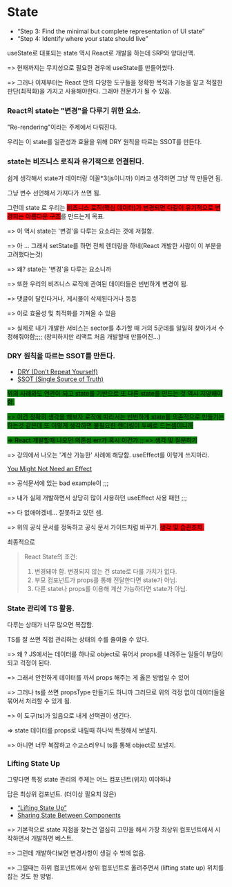 # State

* “Step 3: Find the minimal but complete representation of UI state”
* “Step 4: Identify where your state should live”

useState로 대표되는 state 역시 React로 개발을 하는데 SRP와 양대산맥.

\=> 현재까지는 무지성으로 필요한 경우에 useState를 만들어썼다.

\=> 그러나 이제부터는 React 안의 다양한 도구들을 정확한 목적과 기능을 알고 적절한 판단(최적화)을 가지고 사용해야한다. 그래야 전문가가 될 수 있음.



### React의 state는 "변경"을 다루기 위한 요소.

"Re-rendering"이라는 주제에서 다뤄진다.



우리는 이 state를 일관성과 효율을 위해 DRY 원칙을 따르는 SSOT를 만든다.



### state는 비즈니스 로직과 유기적으로 연결된다.

쉽게 생각해서 state가 데이터랑 이꼴\*3(js이니까)  이라고 생각하면 그냥 막 만들면 됨.

그냥 변수 선언해서 가져다가 쓰면 됨.



그런데 state 로 우리는 <mark style="background-color:red;">비즈니스 로직(핵심 데이터)가 변경되면 다같이 유기적으로 변경되는 아름다운 구조</mark>를 만드는게 목표.&#x20;

\=> 이 역시 state는 '변경'을 다루는 요소라는 것에 저절함.

\=> 아 ... 그래서 setState를 하면 전체  렌더링을 하네(React 개발한 사람이 이 부분을 고려했다는것)

\=> 왜? state는 '변경'을 다루는 요소니까



\=> 또한 우리의 비즈니스 로직에 관여된 데이터들은 빈번하게 변경이 됨.

\=> 댓글이 달린다거나, 게시물이 삭제된다거나 등등

\=> 이로 효율성 및 최적화를 가져올 수 있음&#x20;

\=> 실제로 내가 개발한 서비스는 sector를 추가할 때 거의 5군데를 일일히 찾아가서 수정해줘야함;;;; (창피하지만 리액트 처음 개발할때 만들어진...)



### DRY 원칙을 따르는 SSOT를 만든다.

* [DRY (Don’t Repeat Yourself)](https://ko.wikipedia.org/wiki/%EC%A4%91%EB%B3%B5%EB%B0%B0%EC%A0%9C)
* [SSOT (Single Source of Truth)](https://ko.wikipedia.org/wiki/%EB%8B%A8%EC%9D%BC\_%EC%A7%84%EC%8B%A4\_%EA%B3%B5%EA%B8%89%EC%9B%90)

<mark style="background-color:green;">위의 사례와도 연관이 되고 state를 기반으로 또 다른 state를 만드는 것 역시 지양해야함.</mark>

<mark style="background-color:green;">=> 이건 정확히 생각을 해보자 로직에 따라서는 빈번하게 state를 의존적으로 만들기는 하는것 같은데 또 이렇게 생각하면 불필요한 렌더링이 두배로 드는셈이니까</mark>&#x20;

<mark style="background-color:green;">=> React 개발할때 나오던 의존성 err가 혹시 이건가 ;; => 생각 및 질문하기</mark>

\=> 강의에서 나오는 '계산 가능한' 사례에 해당함. useEffect를 이렇게 쓰지마라.

[You Might Not Need an Effect](https://beta.reactjs.org/learn/you-might-not-need-an-effect)

\=>  공식문서에 있는 bad example이 ;;;

\=>  내가 실제 개발하면서 상당히 많이 사용하던 useEffect 사용 패턴 ;;;

\=> 다 없애야겠네... 잘못하고 있던 셈.

\=> 위의 공식 문서를 정독하고 공식 문서 가이드처럼 바꾸기. <mark style="background-color:red;">생각 및 습관조차.</mark>



최종적으로

> React State의 조건:
>
> 1. 변경돼야 함. 변경되지 않는 건 state로 다룰 가치가 없다.
> 2. 부모 컴포넌트가 props를 통해 전달한다면 state가 아님.
> 3. 다른 state나 props를 이용해 계산 가능하다면 state가 아님.



### State 관리에 TS 활용.

다루는 상태가 너무 많으면 복잡함.

TS를 잘 쓰면 직접 관리하는 상태의 수를 줄여줄 수 있다.

\=> 왜 ? JS에서는 데이터를 하나로 object로 묶어서 props를 내려주는 일들이 부담이 되고 걱정이 된다.

\=> 그래서 안전하게 데이터를 까서 props 해주는 게 옳은 방법일 수 있어

\=> 그러나 ts를 쓰면 propsType 만들기도 하니까 그러므로 위의 걱정 없이 데이터들을 묶어서 처리할 수 있게 됨.



\=> 이 도구(ts)가 있음으로 내게 선택권이 생긴다.

\=> state 데이터를 props로 내릴때 하나씩 특정해서 보낼지.

\=> 아니면 너무 복잡하고 수고스러우니 ts를 통해 object로 보낼지.



### Lifting State Up

그렇다면 특정 state 관리의 주체는 어느 컴포넌트(위치) 여야하냐

답은 최상위 컴포넌트. (더이상 필요치 않은)

* [“Lifting State Up”](https://ko.reactjs.org/docs/lifting-state-up.html)
* [Sharing State Between Components](https://beta.reactjs.org/learn/sharing-state-between-components)

\=> 기본적으로 state 지점을 찾는건 열심히 고민을 해서 가장 최상위 컴포넌트에서 시작하면서 개발하면 베스트.

\=> 그런데 개발하다보면 변경사항이 생길 수 밖에 없음.

\=> 그럴때는 하위 컴포넌트에서 상위 컴포넌트로 올려주면서 (lifting state up) 위치를 잡는 것도 한 방법.
